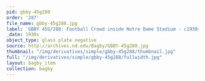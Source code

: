 ```yaml
---
pid: gbby-45g288
order: '287'
file_name: gbby-45g288.jpg
label: 'GBBY 45G/288: Football Crowd inside Notre Dame Stadium - c1930s'
_date: 1930s
object_type: glass plate negative
source: http://archives.nd.edu/Bagby/GBBY-45g288.jpg
thumbnail: "/img/derivatives/simple/gbby-45g288/thumbnail.jpg"
full: "/img/derivatives/simple/gbby-45g288/fullwidth.jpg"
layout: bagby_item
collection: bagby
---
```

